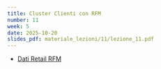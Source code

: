 ```yaml
---
title: Cluster Clienti con RFM
number: 11
week: 5
date: 2025-10-20
slides_pdf: materiale_lezioni/11/lezione_11.pdf
---
```


- [Dati Retail RFM](../materiale_lezioni/11/retail_rfm.csv)